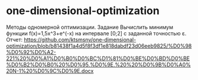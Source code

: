 # one-dimensional-optimization
Методы одномерной оптимизации. 
Задание
Вычислить минимум функции f(x)=1,5x^3+e^(-x) на интервале [0;2] с заданной точностью ɛ.
Отчет: https://github.com/ktsmsnv/one-dimensional-optimization/blob/b81438f1a4d5f8f3df1e818dabdf23d06eeb9825/%D0%98%D0%92%D0%A2-221%20%D0%A1%D0%B0%D0%BC%D1%81%D0%BE%D0%BD%D0%BE%D0%B2%D0%B0%20%D0%95.%D0%9E.%20%20%D0%9B%D0%A0%20N-1%20%D0%9C%D0%9E.docx
